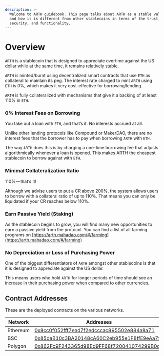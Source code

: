```yaml
---
description: >-
  Welcome to ARTH guidebook. This page talks about ARTH as a stable valuecoin
  and how it is different from other stablecoins in terms of the trust,
  security, and functionality.
---
```


# Overview

`ARTH` is a stablecoin that is designed to appreciate overtime against the US dollar while at the same time, it remains relatively stable.

`ARTH` is minted/burnt using decentralized smart contracts that use `ETH` as collateral to maintain its peg. The interest rate charged to mint `ARTH` using `ETH` is 0%, which makes it very cost-effective for borrowing/lending.

`ARTH` is fully collateralized with mechanisms that give it a backing of at least 110% in `ETH`.

### 0% Interest Fees on Borrowing

You take out a loan with `ETH`, and that’s it. No interests accrued at all.&#x20;

Unlike other lending protocols like Compound or MakerDAO, there are no interest fees that the borrower has to pay when borrowing `ARTH` with `ETH`.&#x20;

The way `ARTH` does this is by charging a one-time borrowing fee that adjusts algorithmically whenever a loan is opened. This makes ARTH the cheapest stablecoin to borrow against with `ETH`.

### **Minimal Collateralization Ratio**

110% — that’s it!

Although we advise users to put a CR above 200%, the system allows users to borrow with a collateral ratio of up to 110%. That means you can only be liquidated if your CR reaches below 110%.

### **Earn Passive Yield (Staking)**

As the stablecoin begins to grow, you will find many new opportunities to earn a passive yield from the protocol. You can find a list of all farming programs on [https://arth.mahadao.com/#/farming](https://arth.mahadao.com/#/farming)

### No Depreciation or Loss of Purchasing Power

One of the biggest differentiators of `ARTH` amongst other stablecoins is that it is designed to appreciate against the US dollar.&#x20;

This means users who hold `ARTH` for longer periods of time should see an increase in their purchasing power when compared to other currencies.

## Contract Addresses

These are the deployed contracts on the various networks.

| Network  | Addresses                                                                                                                |
| -------- | ------------------------------------------------------------------------------------------------------------------------ |
| Ethereum | [0x8cc0f052fff7ead7f2edcccac895502e884a8a71](https://etherscan.io/address/0x8cc0f052fff7ead7f2edcccac895502e884a8a71)    |
| BSC      | ​[0x85daB10c3BA20148cA60C2eb955e1F8ffE9eAa79](https://bscscan.com/token/0x85daB10c3BA20148cA60C2eb955e1F8ffE9eAa79)      |
| Polygon  | ​[0x862Fc9F243365d98Ed9FF68f720041074299B0dC](https://polygonscan.com/token/0x862Fc9F243365d98Ed9FF68f720041074299B0dC)  |
